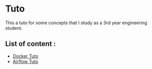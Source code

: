 # Tuto

This a tuto for some concepts that I study as a 3rd year engineering student.

## List of content :
* [Docker Tuto](DockerTuto/README.md)
* [Airflow Tuto](AirflowTuto/README.md)












